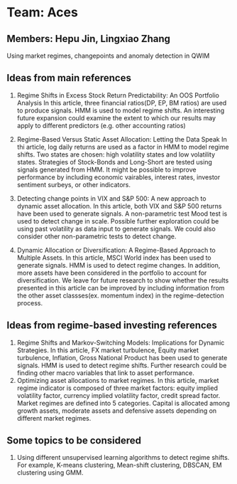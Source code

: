 # Team: Aces
## Members: Hepu Jin, Lingxiao Zhang
Using market regimes, changepoints and anomaly detection in QWIM

## Ideas from main references
1. Regime Shifts in Excess Stock Return Predictability: An OOS Portfolio Analysis
   In this article, three financial ratios(DP, EP, BM ratios) are used to produce signals. HMM is used to model regime shifts. An
   interesting future expansion could examine the extent to which our results may apply to different predictors (e.g. other accounting
   ratios)
 
2. Regime-Based Versus Static Asset Allocation: Letting the Data Speak
   In thi article, log daily returns are used as a factor in HMM to model regime shifts. Two states are chosen: high volatility states and 
   low volatility states. Strategies of Stock-Bonds and Long-Short are tested using signals generated from HMM. It might be possible to
   improve performance by including economic vairables, interest rates, investor sentiment surbeys, or other indicators.

3. Detecting change points in VIX and S&P 500: A new approach to dynamic asset allocation.
   In this article, both VIX and S&P 500 returns have been used to generate signals. A non-parametric test Mood test is used to detect 
   change in scale. Possible further exploration could be using past volatility as data input to generate signals. We could also consider
   other non-parametric tests to detect change.
   
4. Dynamic Allocation or Diversification: A Regime-Based Approach to Multiple Assets.
   In this article, MSCI World index has been used to generate signals. HMM is used to detect regime changes. In addition, more assets have
   been considered in the portfolio to account for diversification. We leave for future research to show whether the results presented in
   this article can be improved by including information from the other asset classses(ex. momentum index) in the regime-detection process.

## Ideas from regime-based investing references
1. Regime Shifts and Markov-Switching Models: Implications for Dynamic Strategies.
   In this article, FX market turbulence, Equity market turbulence, Inflation, Gross National Product has been used to generate signals.
   HMM is used to detect regime shifts. Further research could be finding other macro variables that link to asset performance.
2. Optimizing asset allocations to market regimes.
   In this article, market regime indicator is composed of three market factors: equity implied volatility factor, currency implied 
   volatility factor, credit spread factor. Market regimes are defined into 5 categories. Capital is allocated among growth assets, 
   moderate assets and defensive assets depending on different market regimes.

## Some topics to be considered
1. Using different unsupervised learning algorithms to detect regime shifts. For example, K-means clustering, Mean-shift clustering,
   DBSCAN, EM clustering using GMM.
